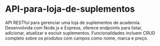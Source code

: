 # API-para-loja-de-suplementos
API RESTful para gerenciar uma loja de suplementos de academia. Desenvolvida com Node.js e Express, oferece endpoints para listar, adicionar, atualizar e excluir suplementos. Funcionalidades incluem CRUD completo sobre os produtos com campos como nome, marca e preço.
